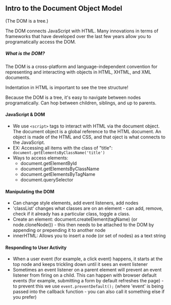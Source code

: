 ## Intro to the Document Object Model

(The DOM is a tree.)

The DOM connects JavaScript with HTML. Many innovations in terms of frameworks that have developed over the last few years allow you to programatically access the DOM.

##### What is the DOM?
The DOM is a cross-platform and language-independent convention for representing and interacting with objects in HTML, XHTML, and XML documents.

Indentation in HTML is important to see the tree structure!

Because the DOM is a tree, it's easy to navigate between nodes programatically. Can hop between children, siblings, and up to parents.

#### JavaScript & DOM
- We use `<script>` tags to interact with HTML via the document object. The document object is a global reference to the HTML document. An object is made of the HTML and CSS, and that oject is what connects to the JavaScript.
- EX: Accessing all items with the class of "title": ``` document.getElementsByClassName('title')```
- Ways to access elements:
    - document.getElementById
    - document.getElementsByClassName
    - document.getElementsByTagName
    - document.querySelector

#### Manipulating the DOM
- Can change style elements, add event listeners, add nodes
- 'classList' changes what classes are on an element - can add, remove, check if it already has a particular class, toggle a class.
- Create an element: document.createElement(tagName) (or node.cloneNode()) - this then needs to be attached to the DOM by appending or prepending it to another node
- innerHTML: Allows you to insert a node (or set of nodes) as a text string

#### Responding to User Activity
- When a user event (for example, a click event) happens, it starts at the top node and keeps trickling down until it sees an event listener
- Sometimes an event listener on a parent element will prevent an event listener from firing on a child. This can happen with browser default events (for example, submitting a form by default refreshes the page) - to prevent this we use ```event.preventDefault();``` (where 'event' is being passed into the callback function - you can also call it something else if you prefer)